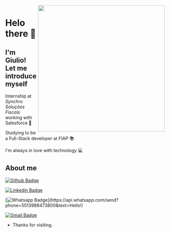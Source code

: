 <img align="right" width="400" height="400" src="https://hipsters.jobs/files/pictures/logofiap.png">

# Helo there 👋
## I'm Giulio! Let me introduce myself

Internship at *Synchro Soluções Fiscais* working with Salesforce 👔

Studying to be a Full-Stack developer at FIAP 📚

I'm always in love with technology 💻



## About me 
[![Github Badge](https://img.shields.io/badge/-Github-000?style=flat-square&logo=Github&logoColor=white&link=https://github.com/GiulioBernardi)](https://github.com/GiulioBernardi)

[![Linkedin Badge](https://img.shields.io/badge/-LinkedIn-blue?style=flat-square&logo=Linkedin&logoColor=white&link=https://www.linkedin.com/in/giulio-bernardi-ti/)](https://www.linkedin.com/in/giulio-bernardi-ti/)

[![Whatsapp Badge](https://img.shields.io/badge/-Whatsapp-4CA143?style=flat-square&labelColor=4CA143&logo=whatsapp&logoColor=white&link=https://api.whatsapp.com/send?phone=55u_telefone_5513988473800&text=Hello!)](https://api.whatsapp.com/send?phone=5513988473800&text=Hello!)

[![Gmail Badge](https://img.shields.io/badge/-Gmail-c14438?style=flat-square&logo=Gmail&logoColor=white&link=mailto:giulioccbernardi@gmail.com)](mailto:giulioccbernardi@gmail.com)
 
- Thanks for visiting. 
 


